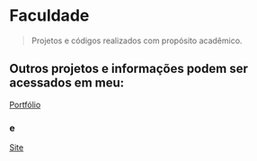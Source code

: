 # Faculdade
> Projetos e códigos realizados com propósito acadêmico.

## Outros projetos e informações podem ser acessados em meu: 
[Portfólio](https://docs.google.com/document/d/19IHX8bmAIeFxix9u-y4IWhVjHz2ETVCLLhEcu_J6P9s/edit?tab=t.0#heading=h.jfkrna2sujqn)
### **e**
[Site](https://sites.google.com/view/portifoliojoaomarcelo/página-inicial)
